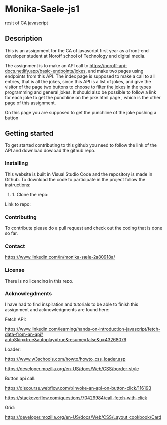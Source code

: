 # Monika-Saele-js1
resit of CA javascript

<h2>Description</h2>
<p>This is an assignment for the CA of javascript first year as a front-end developer student at Noroff school of Technology and digital media.

The assignment is to make an API call to https://noroff-api-docs.netlify.app/basic-endpoints/jokes, and make two pages using endpoints from this API. The index page is supposed to make a call to all entries, that is all the jokes, since this API is a list of jokes, and give the visitor of the page two buttons to choose to filter the jokes in the types programming and general jokes. It should also be possible to follow a link for each joke to get the punchline on the joke.html page , which is the other page of this assignment.

On this page you are supposed to get the punchline of the joke pushing a button</p>

<h2>Getting started</h2>
<p>To get started contributing to this github you need to follow the link of the API and download dowload the github repo.

<h3>Installing</h3>

<p>This website is built in Visual Studio Code and the repository is made in Github. To download the code to participate in the project follow the instructions:<p>

<ol>

<li>1. Clone the repo:</li>

</ol>

<p>Link to repo: 


<h3>Contributing</h3>

<p>To contribute please do a pull request and check out the coding that is done so far.</p>

<h3>Contact</h3>

<a href="LinkedIn">https://www.linkedin.com/in/monika-sæle-2a80918a/</a> 

<h3>License</h3>

<p>There is no licencing in this repo.</p>

<h3>Acknowlegdments</h3>

I have had to find inspiration and tutorials to be able to finish this assignment and acknowledgments are found here:

Fetch API:

https://www.linkedin.com/learning/hands-on-introduction-javascript/fetch-data-from-an-api?autoSkip=true&autoplay=true&resume=false&u=43268076

Loader:

https://www.w3schools.com/howto/howto_css_loader.asp


https://developer.mozilla.org/en-US/docs/Web/CSS/border-style


Button api call:

https://discourse.webflow.com/t/invoke-an-api-on-button-click/116193

https://stackoverflow.com/questions/70429984/call-fetch-with-click

Grid:

https://developer.mozilla.org/en-US/docs/Web/CSS/Layout_cookbook/Card






